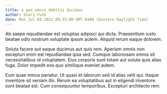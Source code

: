 ```yaml
---
title: a quo omnis debitis ducimus
author: Shari Funk
date: Mon Jul 04 2022 09:33:00 GMT-0400 (Eastern Daylight Time)
---
```

Ab saepe repudiandae est voluptas adipisci qui dicta. Praesentium iusto beatae odio nostrum voluptate ipsum autem. Aliquid rerum eaque dolorem.

 Soluta facere aut eaque ducimus aut quis rem. Aperiam omnis non excepturi enim est repudiandae ipsa sed. Cumque laboriosam omnis sit necessitatibus id voluptatem. Eius corporis sunt totam aut soluta quis alias fuga. Dolor impedit eos quo similique eveniet autem.

 Eum quae minus pariatur. Ut quasi et laborum sed id alias velit qui. Itaque inventore sit veniam illo. Rerum ea voluptatibus aut in eligendi inventore sunt beatae est. Cum consequuntur temporibus. Excepturi architecto rem.